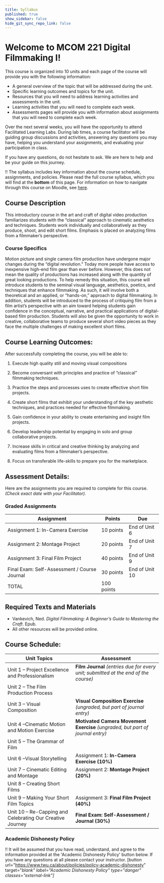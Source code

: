 ```yaml
---
title: Syllabus
published: true
show_sidebar: false
hide_git_sync_repo_link: false
---
```


# Welcome to MCOM 221 Digital Filmmaking I!

This course is organized into 10 units and each page of the course will provide you with the following information:

* A general overview of the topic that will be addressed during the unit.
* Specific learning outcomes and topics for the unit.
* Resources that you will need to address learning activities and assessments in the unit.
* Learning activities that you will need to complete each week.
* Assessments pages will provide you with information about assignments that you will need to complete each week.

Over the next several weeks, you will have the opportunity to attend Facilitated Learning Labs. During lab times, a course facilitator will be guiding group discussions and activities, answering any questions you may have, helping you understand your assignments, and evaluating your participation in class.

If you have any questions, do not hesitate to ask. We are here to help and be your guide on this journey.

!! The syllabus includes key information about the course schedule, assignments, and policies. Please read the full course syllabus, which you will find at the **bottom** of this page. For information on how to navigate through this course on Moodle, see [here](http://create.twu.ca/help/moodle).


## Course Description
This introductory course in the art and craft of digital video production familiarizes students with the “classical” approach to cinematic aesthetics and techniques. Students work individually and collaboratively as they produce, shoot, and edit short films. Emphasis is placed on analyzing films from a filmmaker’s perspective.  

### Course Specifics
Motion picture and single camera film production have undergone major changes during the “digital revolution.”  Today more people have access to inexpensive high-end film gear than ever before. However, this does not mean the quality of productions has increased along with the quantity of great looking productions. To help remedy this situation, this course will introduce students to the seminal visual language, aesthetics, poetics, and techniques that enhance filmmaking.  As such, it will involve both a theoretical and an applied, or “hands-on,” approach to digital filmmaking.  In addition, students will be introduced to the process of critiquing film from a film artist’s perspective with an aim toward helping students gain confidence in the conceptual, narrative, and practical applications of digital-based film production.  Students will also be given the opportunity to work in creative, collaborative teams to produce several short video pieces as they face the multiple challenges of making excellent short films.




## Course Learning Outcomes:
After successfully completing the course, you will be able to:

1. Execute  high quality still and moving visual compositions

1. Become conversant with  principles and practice of “classical” filmmaking techniques.

1. Practice the steps and processes uses to create effective short film projects.

1. Create short films that exhibit your understanding of the key aesthetic techniques, and practices needed for effective filmmaking.

1. Gain confidence in your ability to create entertaining and insight film projects.

1. Develop leadership potential by engaging in solo and group collaborative projects.

1. Increase skills in critical and creative thinking by analyzing and evaluating films from a filmmaker’s perspective.

1. Focus on transferable life-skills to prepare you for the marketplace.



## Assessment Details:
Here are the assignments you are required to complete for this course. *(Check
exact date with your Facilitator).*

### Graded Assignments


| **Assignment**     | **Points** | **Due**        |
| ------------------ | ---------- | -------------- |
| Assignment 1: In-Camera Exercise | 10 points  | End of Unit 6  |
| Assignment 2: Montage Project    | 20 points  | End of Unit 7  |
| Assignment 3: Final Film Project | 40 points  | End of Unit 9 |
| Final Exam: Self-Assessment / Course Journal     | 30 points  | End of Unit 10 |
| TOTAL              | 100 points |                |



## Required Texts and Materials

- Vankevich, Ned. *Digital Filmmaking: A Beginner’s Guide to Mastering the Craft*. Epub.
- All other resources will be provided online.


## Course Schedule:

| **Unit Topics**                                           | **Assessment**                                                                      |
|-----------------------------------------------------------|-------------------------------------------------------------------------------------|
| Unit 1 – Project Excellence and Professionalism           | **Film Journal** *(entries due for every unit; submitted at the end of the course)* |
| Unit 2 – The Film Production Process                      |                                                                                     |
| Unit 3 – Visual Composition                               | **Visual Composition Exercise** *(ungraded, but part of journal entry)*             |
| Unit 4 –Cinematic Motion and Motion Exercise              | **Motivated Camera Movement Exercise** *(ungraded, but part of journal entry)*      |
| Unit 5 – The Grammar of Film                              |                                                                                     |
| Unit 6 –Visual Storytelling                               | Assignment 1: **In-Camera Exercise (10%)**                                          |
| Unit 7 – Cinematic Editing and Montage                    | Assignment 2: **Montage Project (20%)**                                             |
| Unit 8 – Creating Short Films                             |                                                                                     |
| Unit 9 – Making Your Short Film Topics                    | Assignment 3: **Final Film Project (40%)**                                          |
| Unit 10 – Re-Capping and Celebrating Our Creative Journey | **Final Exam: Self-Assessment / Journal (30%)**                                     |


### Academic Dishonesty Policy
!! It will be assumed that you have read, understand, and agree to the information provided at the 'Academic Dishonesty Policy' button below. If you have any questions at all please contact your instructor.
[button url="https://www.twu.ca/about/policies/policy-academic-dishonesty" target="_blank" label="Academic Dishonesty Policy" type="danger" classes="external-link"]_
